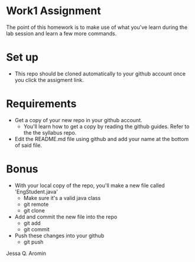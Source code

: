 # Work1 Assignment

The point of this homework is to make use of what you've learn during the lab session and learn a few more commands. 

# Set up

* This repo should be cloned automatically to your github account once you click the assigment link.

# Requirements

* Get a copy of your new repo in your github account.
    * You'll learn how to get a copy by reading the github guides. Refer to the the syllabus repo.
* Edit the README.md file using github and add your name at the bottom of said file.

# Bonus
* With your local copy of the repo, you'll make a new file called 'EngStudent.java'
    * Make sure it's a valid java class
    * git remote
    * git clone
* Add and commit the new file into the repo
    * git add
    * git commit
* Push these changes into your github
    * git push


Jessa Q. Aromin
